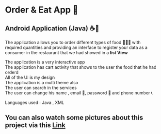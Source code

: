 # Order & Eat App 🍔
<h2>Android Application (<b>Java</b>) ☕📱</h2>

The application allows you to order different types of food 🍔🍕🍞 with required quantities and providing an interface to register your data as a consumer in the restaurant that we had showed in a <b>list View</b> 
<p>
The application is a very interactive app <br>
The application has cart activity that shows to the user the food that he had orderd <br>
All of the UI is my design<br>
The application is a multi theme also<br>
The user can search in the services<br>
The user can change his name , email 📧, password 🔑 and phone number 📞<br>
  </p>
  <p>Languages used : Java , XML</p>
<h2>You can also watch some pictures about this project via this <a href="https://drive.google.com/drive/folders/1Me9l1DfzzdhqN44gbrq5vHuFsyD7gV52">Link</a></h2>
